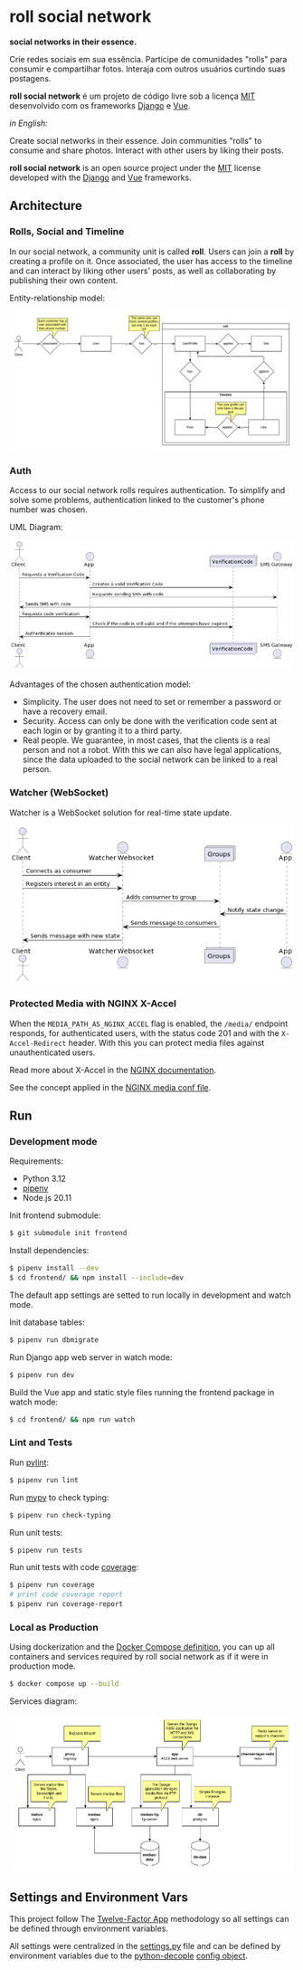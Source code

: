 # roll social network

**social networks in their essence.**

Crie redes sociais em sua essência. Participe de comunidades "rolls" para consumir e compartilhar fotos. Interaja com outros usuários curtindo suas postagens.

**roll social network** é um projeto de código livre sob a licença [MIT](LICENSE) desenvolvido com os frameworks [Django](https://www.djangoproject.com/) e [Vue](https://vuejs.org/).

*in English:*

Create social networks in their essence. Join communities "rolls" to consume and share photos. Interact with other users by liking their posts.

**roll social network** is an open source project under the [MIT](LICENSE) license developed with the [Django](https://www.djangoproject.com/) and [Vue](https://vuejs.org/) frameworks.


## Architecture

### Rolls, Social and Timeline

In our social network, a community unit is called **roll**. Users can join a **roll** by creating a profile on it. Once associated, the user has access to the timeline and can interact by liking other users' posts, as well as collaborating by publishing their own content.

Entity-relationship model:

![ER Model](.readme-imgs/roll-architecture-rolls-social-timeline.drawio.png)

### Auth

Access to our social network rolls requires authentication. To simplify and solve some problems, authentication linked to the customer's phone number was chosen.

UML Diagram:

![UML Diagram](.readme-imgs/roll-auth.png)

Advantages of the chosen authentication model:

- Simplicity. The user does not need to set or remember a password or have a recovery email.
- Security. Access can only be done with the verification code sent at each login or by granting it to a third party.
- Real people. We guarantee, in most cases, that the clients is a real person and not a robot. With this we can also have legal applications, since the data uploaded to the social network can be linked to a real person.

### Watcher (WebSocket)

Watcher is a WebSocket solution for real-time state update.

![UML Diagram](.readme-imgs/roll-watcher.png)

### Protected Media with NGINX X-Accel

When the `MEDIA_PATH_AS_NGINX_ACCEL` flag is enabled, the `/media/` endpoint responds, for authenticated users, with the status code 201 and with the `X-Accel-Redirect` header. With this you can protect media files against unauthenticated users.

Read more about X-Accel in the [NGINX documentation](https://www.nginx.com/resources/wiki/start/topics/examples/x-accel/).

See the concept applied in the [NGINX media conf file](nginx.medias.default.conf).


## Run

### Development mode

Requirements:

- Python 3.12
- [pipenv](https://pipenv.pypa.io/en/latest/)
- Node.js 20.11

Init frontend submodule:

```bash
$ git submodule init frontend
```

Install dependencies:

```bash
$ pipenv install --dev
$ cd frontend/ && npm install --include=dev
```

The default app settings are setted to run locally in development and watch mode.

Init database tables:

```bash
$ pipenv run dbmigrate
```

Run Django app web server in watch mode:

```bash
$ pipenv run dev
```

Build the Vue app and static style files running the frontend package in watch mode:

```bash
$ cd frontend/ && npm run watch
```

### Lint and Tests

Run [pylint](https://pylint.readthedocs.io/en/latest/):

```bash
$ pipenv run lint
```

Run [mypy](https://mypy-lang.org/) to check typing:

```bash
$ pipenv run check-typing
```

Run unit tests:

```bash
$ pipenv run tests
```

Run unit tests with code [coverage](https://coverage.readthedocs.io/):

```bash
$ pipenv run coverage
# print code coverage report
$ pipenv run coverage-report
```

### Local as Production

Using dockerization and the [Docker Compose definition](docker-compose.yml), you can up all containers and services required by roll social network as if it were in production mode.

```bash
$ docker compose up --build
```

Services diagram:

![Local as Production services diagram.](.readme-imgs/roll-local-as-production.drawio.png)


## Settings and Environment Vars

This project follow The [Twelve-Factor App](https://12factor.net/) methodology so all settings can be defined through environment variables.

All settings were centralized in the [settings.py](rollsocialnetwork/settings.py) file and can be defined by environment variables due to the [python-decople](https://pypi.org/project/python-decouple/) [config object](https://github.com/HBNetwork/python-decouple?tab=readme-ov-file#usage).
